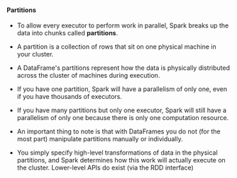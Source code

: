 #### Partitions
* To allow every executor to perform work in parallel, Spark breaks up the data into chunks called <b>partitions</b>. 
* A partition is a collection of rows that sit on one physical machine in your cluster. 
* A DataFrame's partitions represent how the data is physically distributed across the cluster of machines during execution. 
* If you have one partition, Spark will have a parallelism of only one, even if you have thousands of executors. 

* If you have many partitions but only one executor, Spark will still have a parallelism of only one because there is only one computation resource.
* An important thing to note is that with DataFrames you do not (for the most part) manipulate partitions manually or individually. 

* You simply specify high-level transformations of data in the physical partitions, and Spark determines how this work will actually execute on the cluster. Lower-level
APIs do exist (via the RDD interface)
